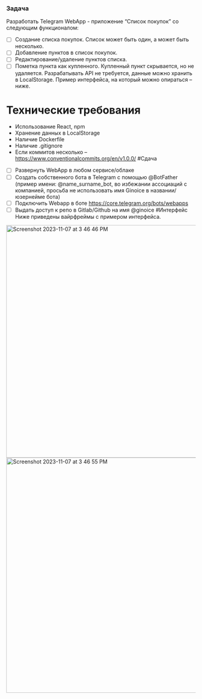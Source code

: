 ### Задача
Разработать Telegram WebApp - приложение “Список покупок” со следующим функционалом:
- [ ] Создание списка покупок. Список может быть один, а может быть несколько.
- [ ] Добавление пунктов в список покупок.
- [ ]  Редактирование/удаление пунктов списка.
- [ ]  Пометка пункта как купленного. Купленный пункт скрывается, но не удаляется.
Разрабатывать API не требуется, данные можно хранить в LocalStorage. Пример интерфейса, на который можно опираться – ниже.
# Технические требования
- Использование React, npm
- Хранение данных в LocalStorage
- Наличие Dockerfile
- Наличие .gitignore
- Если коммитов несколько – https://www.conventionalcommits.org/en/v1.0.0/
#Сдача
- [ ]  Развернуть WebApp в любом сервисе/облаке
- [ ]  Создать собственного бота в Telegram с помощью @BotFather (пример имени:
@name_surname_bot, во избежании ассоциаций с компанией, просьба не
использовать имя Ginoice в названии/юзернейме бота)
- [ ]  Подключить Webapp в боте
https://core.telegram.org/bots/webapps
- [ ]  Выдать доступ к репо в Gitlab/Github на имя @ginoice
#Интерфейс
Ниже приведены вайрфреймы с примером интерфейса.

<img width="619" alt="Screenshot 2023-11-07 at 3 46 46 PM" src="https://github.com/rostislavnagimov/webApp-to-do/assets/95563050/424c18ab-d346-4066-b11d-4317036c972e">
<img width="626" alt="Screenshot 2023-11-07 at 3 46 55 PM" src="https://github.com/rostislavnagimov/webApp-to-do/assets/95563050/75658d8d-a76f-49dd-8041-de57e13a7c02">


